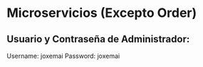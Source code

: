 # Microservicios (Excepto Order)

## Usuario y Contraseña de Administrador:

Username: joxemai
Password: joxemai
